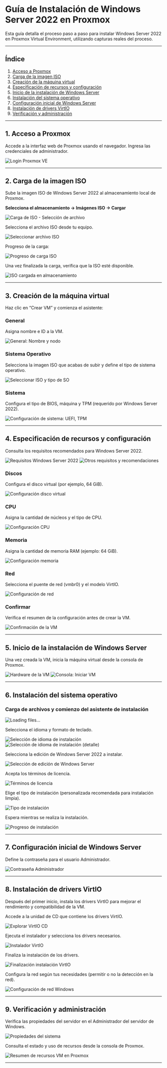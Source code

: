 # Guía de Instalación de Windows Server 2022 en Proxmox

Esta guía detalla el proceso paso a paso para instalar Windows Server 2022 en Proxmox Virtual Environment, utilizando capturas reales del proceso.

---

## Índice

1. [Acceso a Proxmox](#1-acceso-a-proxmox)
2. [Carga de la imagen ISO](#2-carga-de-la-imagen-iso)
3. [Creación de la máquina virtual](#3-creación-de-la-máquina-virtual)
4. [Especificación de recursos y configuración](#4-especificación-de-recursos-y-configuración)
5. [Inicio de la instalación de Windows Server](#5-inicio-de-la-instalación-de-windows-server)
6. [Instalación del sistema operativo](#6-instalación-del-sistema-operativo)
7. [Configuración inicial de Windows Server](#7-configuración-inicial-de-windows-server)
8. [Instalación de drivers VirtIO](#8-instalación-de-drivers-virtio)
9. [Verificación y administración](#9-verificación-y-administración)

---

## 1. Acceso a Proxmox

Accede a la interfaz web de Proxmox usando el navegador. Ingresa las credenciales de administrador.

![Login Proxmox VE](1.png)

---

## 2. Carga de la imagen ISO

Sube la imagen ISO de Windows Server 2022 al almacenamiento local de Proxmox.

**Selecciona el almacenamiento → Imágenes ISO → Cargar**

![Carga de ISO - Selección de archivo](5.png)

Selecciona el archivo ISO desde tu equipo.

![Seleccionar archivo ISO](6.png)

Progreso de la carga:

![Progreso de carga ISO](7.png)

Una vez finalizada la carga, verifica que la ISO esté disponible.

![ISO cargada en almacenamiento](8.png)

---

## 3. Creación de la máquina virtual

Haz clic en “Crear VM” y comienza el asistente:

### General

Asigna nombre e ID a la VM.

![General: Nombre y nodo](9.png)

### Sistema Operativo

Selecciona la imagen ISO que acabas de subir y define el tipo de sistema operativo.

![Seleccionar ISO y tipo de SO](10.png)

### Sistema

Configura el tipo de BIOS, máquina y TPM (requerido por Windows Server 2022).

![Configuración de sistema: UEFI, TPM](11.png)

---

## 4. Especificación de recursos y configuración

Consulta los requisitos recomendados para Windows Server 2022.

![Requisitos Windows Server 2022](12.png)
![Otros requisitos y recomendaciones](13.png)

### Discos

Configura el disco virtual (por ejemplo, 64 GiB).

![Configuración disco virtual](14.png)

### CPU

Asigna la cantidad de núcleos y el tipo de CPU.

![Configuración CPU](15.png)

### Memoria

Asigna la cantidad de memoria RAM (ejemplo: 64 GiB).

![Configuración memoria](16.png)

### Red

Selecciona el puente de red (vmbr0) y el modelo VirtIO.

![Configuración de red](17.png)

### Confirmar

Verifica el resumen de la configuración antes de crear la VM.

![Confirmación de la VM](18.png)

---

## 5. Inicio de la instalación de Windows Server

Una vez creada la VM, inicia la máquina virtual desde la consola de Proxmox.

![Hardware de la VM](19.png)
![Consola: Iniciar VM](20.png)

---

## 6. Instalación del sistema operativo

### Carga de archivos y comienzo del asistente de instalación

![Loading files...](21.png)

Selecciona el idioma y formato de teclado.

![Selección de idioma de instalación](22.png)
![Selección de idioma de instalación (detalle)](24.png)

Selecciona la edición de Windows Server 2022 a instalar.

![Selección de edición de Windows Server](25.png)

Acepta los términos de licencia.

![Términos de licencia](26.png)

Elige el tipo de instalación (personalizada recomendada para instalación limpia).

![Tipo de instalación](27.png)

Espera mientras se realiza la instalación.

![Progreso de instalación](28.png)

---

## 7. Configuración inicial de Windows Server

Define la contraseña para el usuario Administrador.

![Contraseña Administrador](29.png)

---

## 8. Instalación de drivers VirtIO

Después del primer inicio, instala los drivers VirtIO para mejorar el rendimiento y compatibilidad de la VM.

Accede a la unidad de CD que contiene los drivers VirtIO.

![Explorar VirtIO CD](31.png)

Ejecuta el instalador y selecciona los drivers necesarios.

![Instalador VirtIO](32.png)

Finaliza la instalación de los drivers.

![Finalización instalación VirtIO](33.png)

Configura la red según tus necesidades (permitir o no la detección en la red).

![Configuración de red Windows](33.png)

---

## 9. Verificación y administración

Verifica las propiedades del servidor en el Administrador del servidor de Windows.

![Propiedades del sistema](34.png)

Consulta el estado y uso de recursos desde la consola de Proxmox.

![Resumen de recursos VM en Proxmox](35.png)

---
